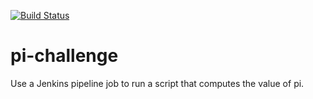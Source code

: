 [![Build Status](http://ec2-18-144-98-0.us-west-1.compute.amazonaws.com/buildStatus/icon?job=pi-challenge)](http://ec2-18-144-98-0.us-west-1.compute.amazonaws.com/job/pi-challenge/)

# pi-challenge
Use a Jenkins pipeline job to run a script that computes the value of pi.
